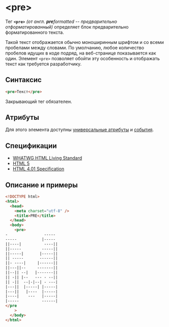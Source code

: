 # &lt;pre&gt;

Тег **`<pre>`** _(от англ. **pre**formatted -- предварительно отформатированный)_ определяет блок предварительно форматированного текста.

Такой текст отображается обычно моноширинным шрифтом и со всеми пробелами между словами. По умолчанию, любое количество пробелов идущих в коде подряд, на веб-странице показывается как один. Элемент `<pre>` позволяет обойти эту особенность и отображать текст как требуется разработчику.

## Синтаксис

```html
<pre>Текст</pre>
```

Закрывающий тег обязателен.

## Атрибуты

Для этого элемента доступны [универсальные атрибуты](/lib/uni-attr/) и [события](/lib/events/).

## Спецификации

- [WHATWG HTML Living Standard](https://html.spec.whatwg.org/multipage/semantics.html#the-pre-element)
- [HTML 5](http://www.w3.org/TR/html5/grouping-content.html#the-pre-element)
- [HTML 4.01 Specification](http://www.w3.org/TR/html401/struct/text.html#h-9.3.4)

## Описание и примеры

```html
<!DOCTYPE html>
<html>
  <head>
    <meta charset="utf-8" />
    <title>PRE</title>
  </head>
  <body>
    <pre>
-                -----  
-----           |-----
||----|          ----||  
||-----         -----||  
||-----|       |-----||
|| -----       ------||
||- ----|     |------||
||---||--     -------||
||--|| --|   |-------||
|| -|| |--   --- - --||
|| -||  --|-|--| - ---|
|---||  |-----| |-----|
|---||   |----  |-----|
|----|    ---   |-----|
|-----          ------|
</pre
    >
  </body>
</html>
```
